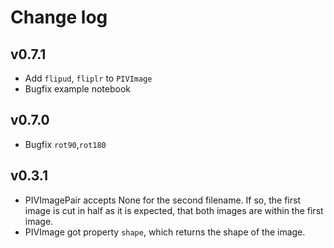 # Change log

## v0.7.1

- Add `flipud`, `fliplr` to `PIVImage`
- Bugfix example notebook

## v0.7.0

- Bugfix `rot90`,`rot180`

## v0.3.1

- PIVImagePair accepts None for the second filename. If so, the first image is cut in half as it is expected, that both
  images are within the first image.
- PIVImage got property `shape`, which returns the shape of the image.